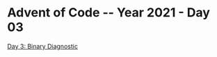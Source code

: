 # Advent of Code -- Year 2021 - Day 03

[Day 3: Binary Diagnostic](https://adventofcode.com/2021/day/3)
